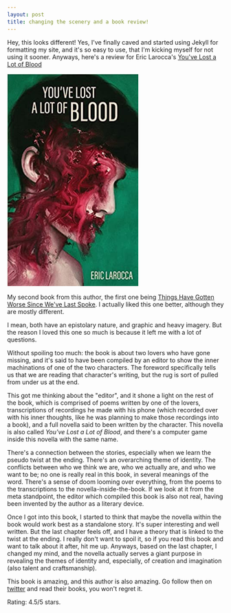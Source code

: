 ```yaml
---
layout: post
title: changing the scenery and a book review!
---
```


<p>Hey, this looks different! Yes, I've finally caved and started using Jekyll for formatting my site, and it's so easy to use, that I'm kicking myself for not using it sooner. Anyways, here's a review for Eric Larocca's <a href="https://www.amazon.com/Youve-Lost-Blood-Eric-Larocca/dp/1088025757/ref=sr_1_1?crid=2Z5YZWH3YNMOT&keywords=eric+larocca&qid=1648429552&sprefix=eric+laroc%2Caps%2C539&sr=8-1>">You've Lost a Lot of Blood</a></p>

<img src="/images/larocca.png" alt="eric larocca's you've lost a lot of blood">

<p>My second book from this author, the first one being <a href="https://www.amazon.com/Things-Gotten-Worse-Since-Spoke/dp/B098TYDYTY/ref=sr_1_2?qid=1648429801&refinements=p_27%3AEric+Larocca&s=books&sr=1-2&text=Eric+Larocca">Things Have Gotten Worse Since We've Last Spoke</a>. I actually liked this one better, although they are mostly different.</p>

<p>I mean, both have an epistolary nature, and graphic and heavy imagery. But the reason I loved this one so much is because it left me with a lot of questions.</p>

<p>Without spoiling too much: the book is about two lovers who have gone missing, and it's said to have been compiled by an editor to show the inner machinations of one of the two characters. The foreword specifically tells us that we are reading that character's writing, but the rug is sort of pulled from under us at the end.</p>

<p>This got me thinking about the "editor", and it shone a light on the rest of the book, which is comprised of poems written by one of the lovers, transcriptions of recordings he made with his phone (which recorded over with his inner thoughts, like he was planning to make those recordings into a book), and a full novella said to been written by the character. This novella is also called <em>You've Lost a Lot of Blood</em>, and there's a computer game inside this novella with the same name.</p>

<p>There's a connection between the stories, especially when we learn the pseudo twist at the ending. There's an overarching theme of identity. The conflicts between who we think we are, who we actually are, and who we want to be; no one is really real in this book, in several meanings of the word. There's a sense of doom looming over everything, from the poems to the transcriptions to the novella-inside-the-book. If we look at it from the meta standpoint, the editor which compiled this book is also not real, having been invented by the author as a literary device.</p>

<p>Once I got into this book, I started to think that maybe the novella within the book would work best as a standalone story. It's super interesting and well written. But the last chapter feels off, and I have a theory that is linked to the twist at the ending. I really don't want to spoil it, so if you read this book and want to talk about it after, hit me up. Anyways, based on the last chapter, I changed my mind, and the novella actually serves a giant purpose in revealing the themes of identity and, especially, of creation and imagination (also talent and craftsmanship).</p>

<p>This book is amazing, and this author is also amazing. Go follow then on <a href="https://twitter.com/hystericteeth">twitter</a> and read their books, you won't regret it.</p>

<p>Rating: 4.5/5 stars.</p>
